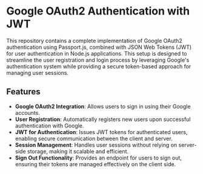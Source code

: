 # Google OAuth2 Authentication with JWT

This repository contains a complete implementation of Google OAuth2 authentication using Passport.js, combined with JSON Web Tokens (JWT) for user authentication in Node.js applications. This setup is designed to streamline the user registration and login process by leveraging Google's authentication system while providing a secure token-based approach for managing user sessions.

## Features

- **Google OAuth2 Integration**: Allows users to sign in using their Google accounts.
- **User Registration**: Automatically registers new users upon successful authentication with Google.
- **JWT for Authentication**: Issues JWT tokens for authenticated users, enabling secure communication between the client and server.
- **Session Management**: Handles user sessions without relying on server-side storage, making it scalable and efficient.
- **Sign Out Functionality**: Provides an endpoint for users to sign out, ensuring their tokens are managed effectively on the client side.
